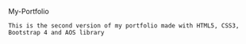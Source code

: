 My-Portfolio

    This is the second version of my portfolio made with HTML5, CSS3, Bootstrap 4 and AOS library 
